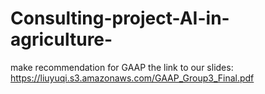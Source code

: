 # Consulting-project-AI-in-agriculture-
make recommendation for GAAP 
the link to our slides: https://liuyuqi.s3.amazonaws.com/GAAP_Group3_Final.pdf
